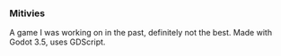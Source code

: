### Mitivies
A game I was working on in the past, definitely not the best. Made with Godot 3.5, uses GDScript.
